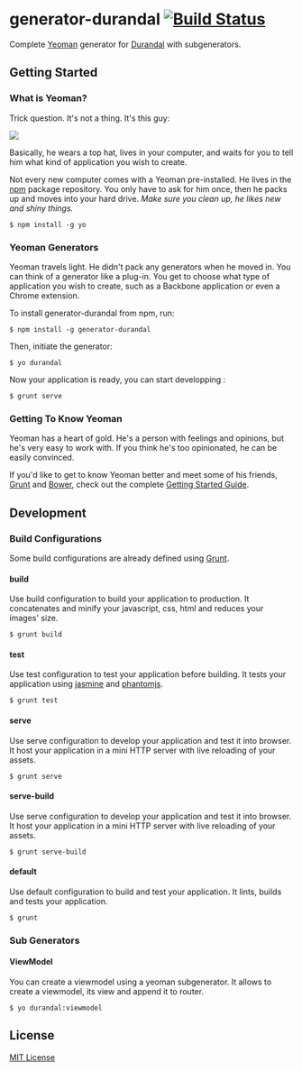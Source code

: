 # generator-durandal [![Build Status](https://secure.travis-ci.org/spatools/generator-durandal.png?branch=master)](https://travis-ci.org/spatools/generator-durandal)

Complete [Yeoman](http://yeoman.io) generator for [Durandal](http://durandaljs.com/) with subgenerators.

## Getting Started

### What is Yeoman?

Trick question. It's not a thing. It's this guy:

![](http://i.imgur.com/JHaAlBJ.png)

Basically, he wears a top hat, lives in your computer, and waits for you to tell him what kind of application you wish to create.

Not every new computer comes with a Yeoman pre-installed. He lives in the [npm](https://npmjs.org) package repository. You only have to ask for him once, then he packs up and moves into your hard drive. *Make sure you clean up, he likes new and shiny things.*

```
$ npm install -g yo
```

### Yeoman Generators

Yeoman travels light. He didn't pack any generators when he moved in. You can think of a generator like a plug-in. You get to choose what type of application you wish to create, such as a Backbone application or even a Chrome extension.

To install generator-durandal from npm, run:

```
$ npm install -g generator-durandal
```

Then, initiate the generator:

```
$ yo durandal
```

Now your application is ready, you can start developping :

```
$ grunt serve
```

### Getting To Know Yeoman

Yeoman has a heart of gold. He's a person with feelings and opinions, but he's very easy to work with. If you think he's too opinionated, he can be easily convinced.

If you'd like to get to know Yeoman better and meet some of his friends, [Grunt](http://gruntjs.com) and [Bower](http://bower.io), check out the complete [Getting Started Guide](https://github.com/yeoman/yeoman/wiki/Getting-Started).


## Development

### Build Configurations

Some build configurations are already defined using [Grunt](http://gruntjs.com).

#### build

Use build configuration to build your application to production.
It concatenates and minify your javascript, css, html and reduces your images' size.

```
$ grunt build
```

#### test

Use test configuration to test your application before building.
It tests your application using [jasmine](http://pivotal.github.io/jasmine/) and [phantomjs](http://phantomjs.org/).

```
$ grunt test
```

#### serve

Use serve configuration to develop your application and test it into browser.
It host your application in a mini HTTP server with live reloading of your assets.

```
$ grunt serve
```

#### serve-build

Use serve configuration to develop your application and test it into browser.
It host your application in a mini HTTP server with live reloading of your assets.

```
$ grunt serve-build
```

#### default

Use default configuration to build and test your application.
It lints, builds and tests your application.

```
$ grunt
```

### Sub Generators

#### ViewModel

You can create a viewmodel using a yeoman subgenerator.
It allows to create a viewmodel, its view and append it to router.

```
$ yo durandal:viewmodel
```

## License

[MIT License](http://en.wikipedia.org/wiki/MIT_License)
